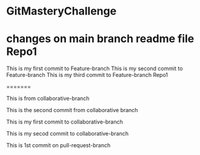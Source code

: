 # GitMasteryChallenge
changes on main branch readme file
Repo1
=======
This is my first commit to Feature-branch
This is my second commit to Feature-branch
This is my third commit to Feature-branch
Repo1

=======

This is from collaborative-branch

This is the second commit from collaborative branch

This is my first commit to collaborative-branch

This is my secod commit to collaborative-branch

This is 1st commit on pull-request-branch 
